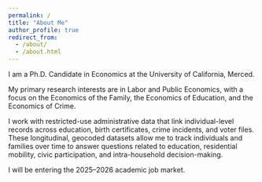 ```yaml
---
permalink: /
title: "About Me"
author_profile: true
redirect_from: 
  - /about/
  - /about.html
---
```


I am a Ph.D. Candidate in Economics at the University of California, Merced.

My primary research interests are in Labor and Public Economics, with a focus on the Economics of the Family, the Economics of Education, and the Economics of Crime.

I work with restricted-use administrative data that link individual-level records across education, birth certificates, crime incidents, and voter files. These longitudinal, geocoded datasets allow me to track individuals and families over time to answer questions related to education, residential mobility, civic participation, and intra-household decision-making.

I will be entering the 2025–2026 academic job market.
